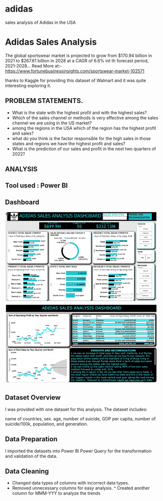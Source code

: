 # adidas
sales analysis of Adidas in the USA

# Adidas Sales Analysis
 The global sportswear market is projected to grow from $170.94 billion in 2021 to $267.61 billion in 2028 at a CAGR of 6.6% int th  forecast period, 2021-2028... Read More at:-  https://www.fortunebusinessinsights.com/sportswear-market-102571

thanks to Kaggle for providing this dataset of Walmart and it was quite interesting exploring it.

## PROBLEM STATEMENTS.

* What is the state with the highest profit and with the highest sales?
* Which of the sales channel or methods is very effective among the sales channel we are using in the US market?
* among the regions in the USA which of the region has the highest profit and sales?
* what do you think is the factor responsible for the high sales in those states and regions we have the highest profit and sales?
* What is the prediction of our sales and profit in the next two quarters of 2022?

## ANALYSIS

## Tool used : Power BI

## Dashboard

![](https://github.com/chefgene/adidas/blob/main/ad10.PNG)
![](https://github.com/chefgene/adidas/blob/main/ad11.PNG)


## Dataset Overview
I was provided with one dataset for this analysis. The dataset includes:

name of countries, sex. age, number of suicide, GDP per capita, number of suicide/100k, population, and generation.

## Data Preparation
I imported the datasets into Power BI Power Query for the transformation and validation of the data.

## Data Cleaning
* Changed data types of columns with incorrect data types.
* Removed unnecessary columns for easy analysis.
^ Created another column for MMM-YYY to analyze the trends









